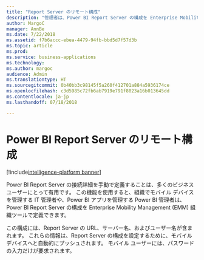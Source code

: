 ```yaml
---
title: "Report Server のリモート構成"
description: "管理者は、Power BI Report Server の構成を Enterprise Mobility Management (EMM) 組織ツールで定義できるようになります。"
author: MargoC
manager: AnnBe
ms.date: 7/22/2018
ms.assetid: f7b6accc-ebea-4479-94fb-bbd5d7f57d3b
ms.topic: article
ms.prod: 
ms.service: business-applications
ms.technology: 
ms.author: margoc
audience: Admin
ms.translationtype: HT
ms.sourcegitcommit: 0b40bb3c98145f5a260f412701a884a5936174ce
ms.openlocfilehash: c3d5985c72fb6ab7919e791f8023a16b013645dd
ms.contentlocale: ja-jp
ms.lasthandoff: 07/18/2018

---
```

# <a name="remote-configuration-for-power-bi-report-server"></a>Power BI Report Server のリモート構成

[!include[intelligence-platform banner](../../includes/intelligence-platform.md)]




Power BI Report Server の接続詳細を手動で定義することは、多くのビジネス ユーザーにとって有用です。 この機能を使用すると、組織でモバイル デバイスを管理する IT 管理者や、Power BI アプリを管理する Power BI 管理者は、Power BI Report Server の構成を Enterprise Mobility Management (EMM) 組織ツールで定義できます。 

この構成には、Report Server の URL、サーバー名、およびユーザー名が含まれます。 これらの情報は、Report Server の構成を設定するために、モバイル デバイスへと自動的にプッシュされます。 モバイル ユーザーには、パスワードの入力だけが要求されます。

